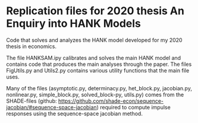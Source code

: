 # Replication files for 2020 thesis An Enquiry into HANK Models

Code that solves and analyzes the HANK model developed for my 2020 thesis in economics. 

The file HANKSAM.ipy calibrates and solves the main HANK model and contains code that produces the main analyses through the paper. 
The files FigUtils.py and Utils2.py contains various utility functions that the main file uses. 

Many of the files (asymptotic.py, determinacy.py, het_block.py, jacobian.py, nonlinear.py, simple_block.py, solved_block-py, utils.py) comes from the SHADE-files (github: https://github.com/shade-econ/sequence-jacobian/#sequence-space-jacobian) required to compute impulse responses using the sequence-space jacobian method. 
